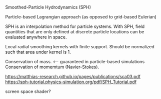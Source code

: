 Smoothed-Particle Hydrodynamics (SPH)

Particle-based Lagrangian approach (as opposed to grid-based Eulerian)

SPH is an interpolation method for particle systems. With SPH, field quantities that are only defined at discrete particle locations can be evaluated anywhere in space.

Local radial smoothing kernels with finite support.
Should be normalized such that area under kernel is 1.

Conservation of mass. <-- guaranteed in particle-based simulations
Conservation of momemtum (Navier-Stokes).




https://matthias-research.github.io/pages/publications/sca03.pdf
https://sph-tutorial.physics-simulation.org/pdf/SPH_Tutorial.pdf

screen space shader?